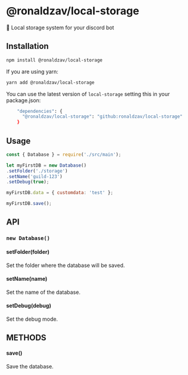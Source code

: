 # @ronaldzav/local-storage
📁 Local storage system for your discord bot

## Installation

```bash
npm install @ronaldzav/local-storage
```
If you are using yarn:

```bash
yarn add @ronaldzav/local-storage
```

You can use the latest version of `local-storage` setting this in your package.json:

```bash
    "dependencies": {
      "@ronaldzav/local-storage": "github:ronaldzav/local-storage"
    }
```

## Usage

```js
const { Database } = require('./src/main');

let myFirstDB = new Database()
.setFolder('./storage')
.setName('guild-123')
.setDebug(true);

myFirstDB.data = { customdata: 'test' };

myFirstDB.save();
```

## API

### `new Database()`

#### setFolder(folder)

Set the folder where the database will be saved.

#### setName(name)

Set the name of the database.

#### setDebug(debug)

Set the debug mode.

## METHODS

#### save()

Save the database.